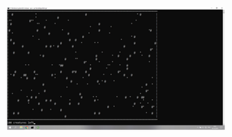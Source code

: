 ![](https://github.com/DeadMazay16/SmartAlgorithm/blob/master/src/ru/mikheev/kirill/screenshots/Smartjpg.jpg?raw=true)
